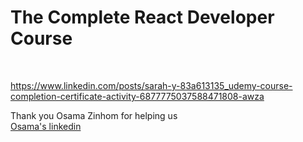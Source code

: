 # The Complete React Developer Course 
<br>

https://www.linkedin.com/posts/sarah-y-83a613135_udemy-course-completion-certificate-activity-6877775037588471808-awza

Thank you Osama Zinhom for helping us <br>
<a href="https://www.linkedin.com/in/ozidan/" target="blank">Osama's linkedin</a> 
